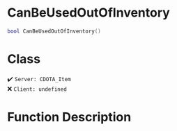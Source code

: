 # CanBeUsedOutOfInventory
```lua
bool CanBeUsedOutOfInventory()
```
# Class
✔️ `Server: CDOTA_Item`  
❌ `Client: undefined`  

# Function Description

